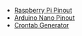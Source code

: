 - [Raspberry Pi Pinout](https://pinout.xyz/)
- [Arduino Nano Pinout](http://christianto.tjahyadi.com/wp-content/uploads/2014/11/nano.jpg)
- [Crontab Generator](https://crontab-generator.org/)
